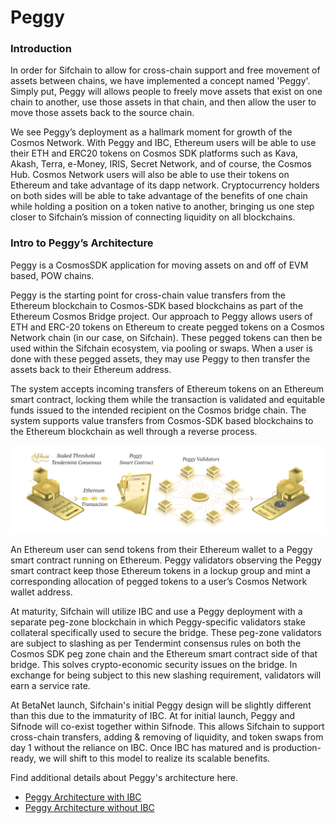 # Peggy

### Introduction

In order for Sifchain to allow for cross-chain support and free movement of assets between chains, we have implemented a concept named 'Peggy'. Simply put, Peggy will allows people to freely move assets that exist on one chain to another, use those assets in that chain, and then allow the user to move those assets back to the source chain.

We see Peggy’s deployment as a hallmark moment for growth of the Cosmos Network.  With Peggy and IBC, Ethereum users will be able to use their ETH and ERC20 tokens on Cosmos SDK platforms such as Kava, Akash, Terra, e-Money, IRIS, Secret Network, and of course, the Cosmos Hub.  Cosmos Network users will also be able to use their tokens on Ethereum and take advantage of its dapp network.  Cryptocurrency holders on both sides will be able to take advantage of the benefits of one chain while holding a position on a token native to another, bringing us one step closer to Sifchain’s mission of connecting liquidity on all blockchains. 

### **Intro to Peggy’s Architecture**

Peggy is a CosmosSDK application for moving assets on and off of EVM based, POW chains.

Peggy is the starting point for cross-chain value transfers from the Ethereum blockchain to Cosmos-SDK based blockchains as part of the Ethereum Cosmos Bridge project. Our approach to Peggy allows users of ETH and ERC-20 tokens on Ethereum to create pegged tokens on a Cosmos Network chain \(in our case, on Sifchain\). These pegged tokens can then be used within the Sifchain ecosystem, via pooling or swaps. When a user is done with these pegged assets, they may use Peggy to then transfer the assets back to their Ethereum address.

The system accepts incoming transfers of Ethereum tokens on an Ethereum smart contract, locking them while the transaction is validated and equitable funds issued to the intended recipient on the Cosmos bridge chain. The system supports value transfers from Cosmos-SDK based blockchains to the Ethereum blockchain as well through a reverse process.

![](../../.gitbook/assets/screen-shot-2021-01-14-at-12.55.57-pm.png)

An Ethereum user can send tokens from their Ethereum wallet to a Peggy smart contract running on Ethereum.  Peggy validators observing the Peggy smart contract keep those Ethereum tokens in a lockup group and mint a corresponding allocation of pegged tokens to a user’s Cosmos Network wallet address.  

At maturity, Sifchain will utilize IBC and use a Peggy deployment with a separate peg-zone blockchain in which Peggy-specific validators stake collateral specifically used to secure the bridge. These peg-zone validators are subject to slashing as per Tendermint consensus rules on both the Cosmos SDK peg zone chain and the Ethereum smart contract side of that bridge. This solves crypto-economic security issues on the bridge. In exchange for being subject to this new slashing requirement, validators will earn a service rate. 

At BetaNet launch, Sifchain's initial Peggy design will be slightly different than this due to the immaturity of IBC. At for initial launch, Peggy and Sifnode will co-exist together within Sifnode. This allows Sifchain to support cross-chain transfers, adding & removing of liquidity, and token swaps from day 1 without the reliance on IBC. Once IBC has matured and is production-ready, we will shift to this model to realize its scalable benefits.

Find additional details about Peggy's architecture here.

* [Peggy Architecture with IBC](https://github.com/Sifchain/peggy/blob/develop/docs/sifchain-peggy-architecture.md)
* [Peggy Architecture without IBC](https://github.com/Sifchain/peggy/blob/develop/docs/sifchain-peggy-architecture-no-ibc.md) 


